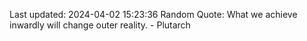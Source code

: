 Last updated: 2024-04-02 15:23:36
Random Quote: What we achieve inwardly will change outer reality. - Plutarch